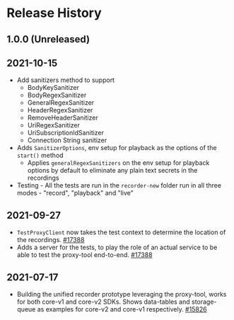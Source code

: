 # Release History

## 1.0.0 (Unreleased)

## 2021-10-15

- Add sanitizers method to support
  - BodyKeySanitizer
  - BodyRegexSanitizer
  - GeneralRegexSanitizer
  - HeaderRegexSanitizer
  - RemoveHeaderSanitizer
  - UriRegexSanitizer
  - UriSubscriptionIdSanitizer
  - Connection String sanitizer
- Adds `SanitizerOptions`, env setup for playback as the options of the `start()` method
  - Applies `generalRegexSanitizers` on the env setup for playback options by default to eliminate any plain text secrets in the recordings
- Testing - All the tests are run in the `recorder-new` folder run in all three modes - "record", "playback" and "live"

## 2021-09-27

- `TestProxyClient` now takes the test context to determine the location of the recordings. [#17388](https://github.com/Azure/azure-sdk-for-js/pull/17388)
- Adds a server for the tests, to play the role of an actual service to be able to test the proxy-tool end-to-end.
  [#17388](https://github.com/Azure/azure-sdk-for-js/pull/17388)

## 2021-07-17

- Building the unified recorder prototype leveraging the proxy-tool, works for both core-v1 and core-v2 SDKs. Shows data-tables and storage-queue as examples for core-v2 and core-v1 respectively.
  [#15826](https://github.com/Azure/azure-sdk-for-js/pull/15826)
